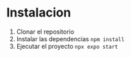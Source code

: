 # Instalacion
1. Clonar el repositorio
2. Instalar las dependencias `npm install`
3. Ejecutar el proyecto `npx expo start`
